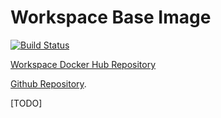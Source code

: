 # Workspace Base Image

[![Build Status](https://travis-ci.com/opendocks/base-ws.svg?branch=master)](https://travis-ci.com/opendocks/base-ws)

[Workspace Docker Hub Repository](https://cloud.docker.com/repository/docker/opendocks/base-ws)

[Github Repository](https://github.com/opendocks/base-ws).

[TODO]

